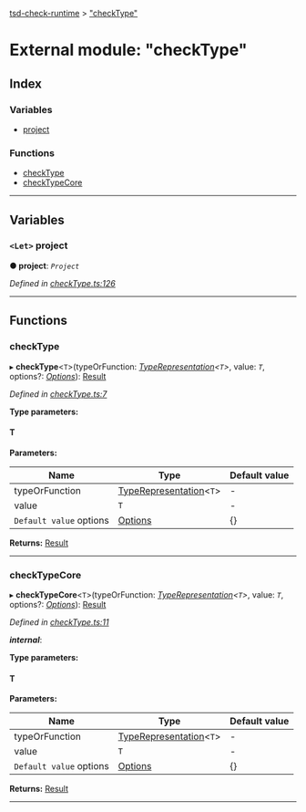 [tsd-check-runtime](../README.md) > ["checkType"](../modules/_checktype_.md)

# External module: "checkType"

## Index

### Variables

* [project](_checktype_.md#project)

### Functions

* [checkType](_checktype_.md#checktype)
* [checkTypeCore](_checktype_.md#checktypecore)

---

## Variables

<a id="project"></a>

### `<Let>` project

**● project**: *`Project`*

*Defined in [checkType.ts:126](https://github.com/cancerberoSgx/tsd-check-runtime/blob/c42422b/src/checkType.ts#L126)*

___

## Functions

<a id="checktype"></a>

###  checkType

▸ **checkType**<`T`>(typeOrFunction: *[TypeRepresentation](_types_.md#typerepresentation)<`T`>*, value: *`T`*, options?: *[Options](../interfaces/_types_.options.md)*): [Result](../interfaces/_types_.result.md)

*Defined in [checkType.ts:7](https://github.com/cancerberoSgx/tsd-check-runtime/blob/c42422b/src/checkType.ts#L7)*

**Type parameters:**

#### T 
**Parameters:**

| Name | Type | Default value |
| ------ | ------ | ------ |
| typeOrFunction | [TypeRepresentation](_types_.md#typerepresentation)<`T`> | - |
| value | `T` | - |
| `Default value` options | [Options](../interfaces/_types_.options.md) |  {} |

**Returns:** [Result](../interfaces/_types_.result.md)

___
<a id="checktypecore"></a>

###  checkTypeCore

▸ **checkTypeCore**<`T`>(typeOrFunction: *[TypeRepresentation](_types_.md#typerepresentation)<`T`>*, value: *`T`*, options?: *[Options](../interfaces/_types_.options.md)*): [Result](../interfaces/_types_.result.md)

*Defined in [checkType.ts:11](https://github.com/cancerberoSgx/tsd-check-runtime/blob/c42422b/src/checkType.ts#L11)*

*__internal__*: 

**Type parameters:**

#### T 
**Parameters:**

| Name | Type | Default value |
| ------ | ------ | ------ |
| typeOrFunction | [TypeRepresentation](_types_.md#typerepresentation)<`T`> | - |
| value | `T` | - |
| `Default value` options | [Options](../interfaces/_types_.options.md) |  {} |

**Returns:** [Result](../interfaces/_types_.result.md)

___

